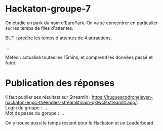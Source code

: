 # Hackaton-groupe-7

On étudie un park du nom d'EuroPark. On va se concentrer en particulier sur les temps de files d'attentes.

BUT : prédire les temps d'attentes de 4 attractions. 

...

Météo : actualisé toutes les 15mins, et comprend les données passé et futur.

# Publication des réponses

Il faut publier ses résultats sur Streamlit : https://huguescodroneleven-hackaton-enpc-theendles-streamlitmain-qklwc9.streamlit.app/.  
Login du groupe : ...  
Mot de passe du gorupe : ...  

On y trouve aussi le temps restant pour le Hackaton et un Leaderboard.

